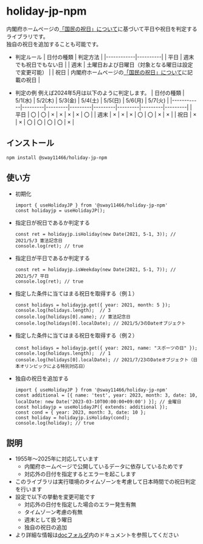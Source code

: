 # holiday-jp-npm

内閣府ホームページの[「国民の祝日」について](https://www8.cao.go.jp/chosei/shukujitsu/gaiyou.html)に基づいて平日や祝日を判定するライブラリです。  
独自の祝日を追加することも可能です。

-   判定ルール
    | 日付の種類 | 判定方法 |
    |------------|----------|
    | 平日 | 週末でも祝日でもない日 |
    | 週末 | 土曜日および日曜日（対象となる曜日は設定で変更可能） |
    | 祝日 | 内閣府ホームページの[「国民の祝日」について](https://www8.cao.go.jp/chosei/shukujitsu/gaiyou.html)に記載の祝日 |

-   判定の例
    例えば2024年5月は以下のように判定します。
    | 日付の種類 | 5/1(水) | 5/2(木) | 5/3(金) | 5/4(土) | 5/5(日) | 5/6(月) | 5/7(火) |
    |------------|---------|---------|---------|---------|---------|---------|---------|
    | 平日 | 〇 | 〇 | × | × | × | × | 〇 |
    | 週末 | × | × | × | 〇 | 〇 | × | × |
    | 祝日 | × | × | 〇 | 〇 | 〇 | 〇 | × |

## インストール

```
npm install @sway11466/holiday-jp-npm
```

## 使い方

-   初期化
    ```
    import { useHolidayJP } from '@sway11466/holiday-jp-npm'
    const holidayjp = useHolidayJP();
    ```
-   指定日が祝日であるか判定する
    ```
    const ret = holidayjp.isHoliday(new Date(2021, 5-1, 3)); // 2021/5/3 憲法記念日
    console.log(ret); // true
    ```
-   指定日が平日であるか判定する
    ```
    const ret = holidayjp.isWeekday(new Date(2021, 5-1, 7)); // 2021/5/7 平日
    console.log(ret); // true
    ```
-   指定した条件に当てはまる祝日を取得する（例１）
    ```
    const holidays = holidayjp.get({ year: 2021, month: 5 });
    console.log(holidays.length);  // 3
    console.log(holidays[0].name); // 憲法記念日
    console.log(holidays[0].localDate); // 2021/5/3のDateオブジェクト
    ```
-   指定した条件に当てはまる祝日を取得する（例２）
    ```
    const holidays = holidayjp.get({ year: 2021, name: "スポーツの日" });
    console.log(holidays.length);  // 1
    console.log(holidays[0].localDate); // 2021/7/23のDateオブジェクト（日本オリンピックによる特別対応日）
    ```
-   独自の祝日を追加する
    ```
    import { useHolidayJP } from '@sway11466/holiday-jp-npm'
    const additional = [{ name: 'test', year: 2023, month: 3, date: 10, localDate: new Date('2023-03-10T00:00:00+09:00') }]; // 金曜日
    const holidayjp = useHolidayJP({ extends: additional });
    const cond = { year: 2023, month: 3, date: 10 };
    const holiday = holidayjp.isHoliday(cond);
    console.log(holiday); // true
    ```

## 説明

-   1955年～2025年に対応しています
    -   内閣府ホームページで公開しているデータに依存しているためです
    -   対応外の日付を指定するとエラーを起こします
-   このライブラリは実行環境のタイムゾーンを考慮して日本時間での祝日判定を行います
-   設定で以下の挙動を変更可能です
    -   対応外の日付を指定した場合のエラー発生有無
    -   タイムゾーン考慮の有無
    -   週末として扱う曜日
    -   独自の祝日の追加
-   より詳細な情報は[docフォルダ](./doc/index.md)内のドキュメントを参照してください
